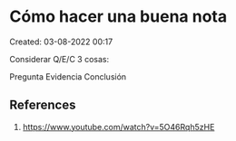 # Cómo hacer una buena nota

Created: 03-08-2022 00:17

Considerar Q/E/C 3 cosas:

Pregunta
Evidencia
Conclusión


## References

1. https://www.youtube.com/watch?v=5O46Rqh5zHE